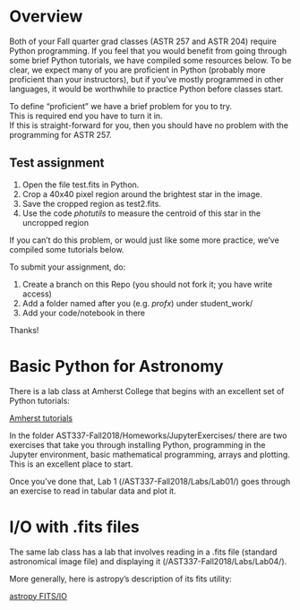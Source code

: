 
# Overview

Both of your Fall quarter grad classes (ASTR 257 and ASTR 204) require Python programming.  If you feel that you would benefit from going through some brief Python tutorials, we have compiled some resources below.  To be clear, we expect many of you are proficient in Python (probably more proficient than your instructors), but if you’ve mostly programmed in other languages, it would be worthwhile to practice Python before classes start.

To define “proficient” we have a brief problem for you to try.  
This is required end 
you have to turn it in.  
If this is straight-forward for you, then you should have 
no problem with the programming for ASTR 257.

 
 ## Test assignment

1. Open the file test.fits in Python.  
2. Crop a 40x40 pixel region around the brightest star in the image.  
3. Save the cropped region as test2.fits.
4. Use the code *photutils* to measure the centroid of this star in the uncropped region

If you can’t do this problem, or would just like some more practice, 
we’ve compiled some tutorials below.

To submit your assignment, do:

1. Create a branch on this Repo (you should not fork it;  you have write access)
2. Add a folder named after you (e.g. *profx*) under student_work/
3. Add your code/notebook in there

Thanks!

# Basic Python for Astronomy

There is a lab class at Amherst College that begins with an excellent set of Python tutorials:

[Amherst tutorials](https://github.com/spacegal-spiff/AST337-Fall2018)


In the folder AST337-Fall2018/Homeworks/JupyterExercises/ there are two exercises that take you through installing Python, programming in the Jupyter environment, basic mathematical programming, arrays and plotting.  This is an excellent place to start. 


Once you’ve done that, Lab 1 (/AST337-Fall2018/Labs/Lab01/) goes through an exercise to read in tabular data and plot it.

 
# I/O with .fits files


The same lab class has a lab that involves reading in a .fits file (standard astronomical image file) and displaying it (/AST337-Fall2018/Labs/Lab04/).

 

More generally, here is astropy’s description of its fits utility:

 
[astropy FITS/IO](https://docs.astropy.org/en/stable/io/fits/)